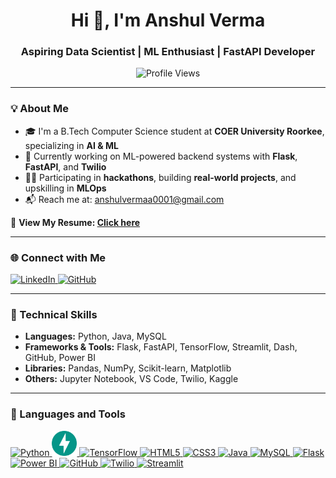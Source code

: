 <h1 align="center">Hi 👋, I'm Anshul Verma</h1>
<h3 align="center">Aspiring Data Scientist | ML Enthusiast | FastAPI Developer</h3>

<p align="center">
  <img src="https://komarev.com/ghpvc/?username=anshulverma1&label=Profile%20views&color=0e75b6&style=flat" alt="Profile Views" />
</p>

---

### 💡 About Me

- 🎓 I'm a B.Tech Computer Science student at **COER University Roorkee**, specializing in **AI & ML**  
- 🔭 Currently working on ML-powered backend systems with **Flask**, **FastAPI**, and **Twilio**
- 👨‍💻 Participating in **hackathons**, building **real-world projects**, and upskilling in **MLOps**
- 📬 Reach me at: [anshulvermaa0001@gmail.com](mailto:anshulvermaa0001@gmail.com)

📄 **View My Resume: [Click here](https://drive.google.com/file/d/1p3tqJno3dyibpkH5NRd1uJqc6x0NL0BA/view?usp=sharing)**

---

### 🌐 Connect with Me

<p align="left">
  <a href="https://linkedin.com/in/anshulverma1" target="_blank">
    <img src="https://img.shields.io/badge/-LinkedIn-%230077B5?style=for-the-badge&logo=linkedin&logoColor=white" alt="LinkedIn"/>
  </a>
  <a href="https://github.com/anshulverma1" target="_blank">
    <img src="https://img.shields.io/badge/-GitHub-181717?style=for-the-badge&logo=github&logoColor=white" alt="GitHub"/>
  </a>
</p>

---

### 🧠 Technical Skills

- **Languages:** Python, Java, MySQL  
- **Frameworks & Tools:** Flask, FastAPI, TensorFlow, Streamlit, Dash, GitHub, Power BI  
- **Libraries:** Pandas, NumPy, Scikit-learn, Matplotlib  
- **Others:** Jupyter Notebook, VS Code, Twilio, Kaggle  

---

### 🧰 Languages and Tools


<p align="left">
  <a href="https://en.wikipedia.org/wiki/Python_(programming_language)" target="_blank">
    <img src="https://cdn.jsdelivr.net/gh/devicons/devicon/icons/python/python-original.svg" title="Python" alt="Python" width="40" height="40"/>
  </a>
  <a href="https://en.wikipedia.org/wiki/FastAPI" target="_blank">
    <img src="https://raw.githubusercontent.com/devicons/devicon/master/icons/fastapi/fastapi-original.svg" title="FastAPI" alt="FastAPI" width="40" height="40"/>
  </a>
  <a href="https://en.wikipedia.org/wiki/TensorFlow" target="_blank">
    <img src="https://cdn.jsdelivr.net/gh/devicons/devicon/icons/tensorflow/tensorflow-original.svg" title="TensorFlow" alt="TensorFlow" width="40" height="40"/>
  </a>
  <a href="https://en.wikipedia.org/wiki/HTML5" target="_blank">
    <img src="https://cdn.jsdelivr.net/gh/devicons/devicon/icons/html5/html5-original.svg" title="HTML" alt="HTML5" width="40" height="40"/>
  </a>
  <a href="https://en.wikipedia.org/wiki/CSS" target="_blank">
    <img src="https://cdn.jsdelivr.net/gh/devicons/devicon/icons/css3/css3-original.svg" title="CSS" alt="CSS3" width="40" height="40"/>
  </a>
  <a href="https://en.wikipedia.org/wiki/Java_(programming_language)" target="_blank">
    <img src="https://cdn.jsdelivr.net/gh/devicons/devicon/icons/java/java-original.svg" title="Java" alt="Java" width="40" height="40"/>
  </a>
  <a href="https://en.wikipedia.org/wiki/MySQL" target="_blank">
    <img src="https://cdn.jsdelivr.net/gh/devicons/devicon/icons/mysql/mysql-original.svg" title="MySQL" alt="MySQL" width="40" height="40"/>
  </a>
  <a href="https://en.wikipedia.org/wiki/Flask_(web_framework)" target="_blank">
    <img src="https://cdn.jsdelivr.net/gh/devicons/devicon/icons/flask/flask-original.svg" title="Flask" alt="Flask" width="40" height="40"/>
  </a>
  <a href="https://en.wikipedia.org/wiki/Power_BI" target="_blank">
    <img src="https://img.icons8.com/color/48/000000/power-bi.png" title="Power BI" alt="Power BI" width="40" height="40"/>
  </a>
  <a href="https://en.wikipedia.org/wiki/GitHub" target="_blank">
    <img src="https://cdn.jsdelivr.net/gh/devicons/devicon/icons/github/github-original.svg" title="GitHub" alt="GitHub" width="40" height="40"/>
  </a>
  <a href="https://en.wikipedia.org/wiki/Twilio" target="_blank">
    <img src="https://seeklogo.com/images/T/twilio-logo-407B5A0F42-seeklogo.com.png" title="Twilio" alt="Twilio" width="40" height="40"/>
  </a>
  <a href="https://en.wikipedia.org/wiki/Streamlit" target="_blank">
    <img src="https://streamlit.io/images/brand/streamlit-logo-primary-colormark-darktext.png" title="Streamlit" alt="Streamlit" width="40" height="40"/>
  </a>
</p>
